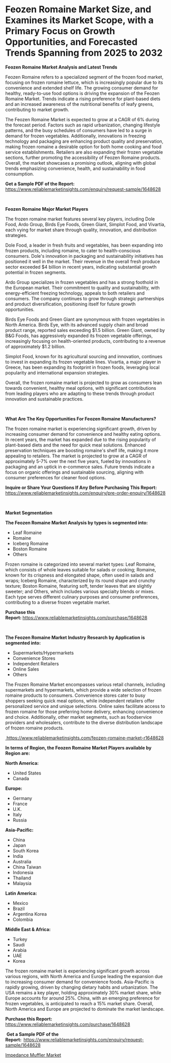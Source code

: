 <p><h1>Feozen Romaine Market Size, and Examines its Market Scope, with a Primary Focus on Growth Opportunities, and Forecasted Trends Spanning from 2025 to 2032</h1></p><p><strong>Feozen Romaine Market Analysis and Latest Trends</strong></p>
<p><p>Feozen Romaine refers to a specialized segment of the frozen food market, focusing on frozen romaine lettuce, which is increasingly popular due to its convenience and extended shelf life. The growing consumer demand for healthy, ready-to-use food options is driving the expansion of the Feozen Romaine Market. Trends indicate a rising preference for plant-based diets and an increased awareness of the nutritional benefits of leafy greens, contributing to market growth.</p><p>The Feozen Romaine Market is expected to grow at a CAGR of 6% during the forecast period. Factors such as rapid urbanization, changing lifestyle patterns, and the busy schedules of consumers have led to a surge in demand for frozen vegetables. Additionally, innovations in freezing technology and packaging are enhancing product quality and preservation, making frozen romaine a desirable option for both home cooking and food service establishments. Retailers are also expanding their frozen vegetable sections, further promoting the accessibility of Feozen Romaine products. Overall, the market showcases a promising outlook, aligning with global trends emphasizing convenience, health, and sustainability in food consumption.</p></p>
<p><strong>Get a Sample PDF of the Report:&nbsp;</strong> <a href="https://www.reliablemarketinsights.com/enquiry/request-sample/1648628?utm_campaign=3036&utm_medium=2&utm_source=Github&utm_content=ia&utm_term=25032025&utm_id=feozen-romaine">https://www.reliablemarketinsights.com/enquiry/request-sample/1648628</a></p>
<p>&nbsp;</p>
<p><strong>Feozen Romaine Major Market Players</strong></p>
<p><p>The frozen romaine market features several key players, including Dole Food, Ardo Group, Birds Eye Foods, Green Giant, Simplot Food, and Vivartia, each vying for market share through quality, innovation, and distribution strategies.</p><p>Dole Food, a leader in fresh fruits and vegetables, has been expanding into frozen products, including romaine, to cater to health-conscious consumers. Dole's innovation in packaging and sustainability initiatives has positioned it well in the market. Their revenue in the overall fresh produce sector exceeded $4 billion in recent years, indicating substantial growth potential in frozen segments.</p><p>Ardo Group specializes in frozen vegetables and has a strong foothold in the European market. Their commitment to quality and sustainability, with energy-efficient freezing technology, appeals to both retailers and consumers. The company continues to grow through strategic partnerships and product diversification, positioning itself for future growth opportunities.</p><p>Birds Eye Foods and Green Giant are synonymous with frozen vegetables in North America. Birds Eye, with its advanced supply chain and broad product range, reported sales exceeding $1.5 billion. Green Giant, owned by B&G Foods, has aggressively expanded its frozen vegetable offerings, increasingly focusing on health-oriented products, contributing to a revenue of approximately $1.2 billion.</p><p>Simplot Food, known for its agricultural sourcing and innovation, continues to invest in expanding its frozen vegetable lines. Vivartia, a major player in Greece, has been expanding its footprint in frozen foods, leveraging local popularity and international expansion strategies.</p><p>Overall, the frozen romaine market is projected to grow as consumers lean towards convenient, healthy meal options, with significant contributions from leading players who are adapting to these trends through product innovation and sustainable practices.</p></p>
<p>&nbsp;</p>
<p><strong>What Are The Key Opportunities For Feozen Romaine Manufacturers?</strong></p>
<p><p>The frozen romaine market is experiencing significant growth, driven by increasing consumer demand for convenience and healthy eating options. In recent years, the market has expanded due to the rising popularity of plant-based diets and the need for quick meal solutions. Enhanced preservation techniques are boosting romaine's shelf life, making it more appealing to retailers. The market is projected to grow at a CAGR of approximately 5-7% over the next five years, fueled by innovations in packaging and an uptick in e-commerce sales. Future trends indicate a focus on organic offerings and sustainable sourcing, aligning with consumer preferences for cleaner food options.</p></p>
<p><strong>Inquire or Share Your Questions If Any Before Purchasing This Report:</strong> <a href="https://www.reliablemarketinsights.com/enquiry/pre-order-enquiry/1648628?utm_campaign=3036&utm_medium=2&utm_source=Github&utm_content=ia&utm_term=25032025&utm_id=feozen-romaine">https://www.reliablemarketinsights.com/enquiry/pre-order-enquiry/1648628</a></p>
<p>&nbsp;</p>
<p><strong>Market Segmentation</strong></p>
<p><strong>The Feozen Romaine Market Analysis by types is segmented into:</strong></p>
<p><ul><li>Leaf Romaine</li><li>Romaine</li><li>Iceberg Romaine</li><li>Boston Romaine</li><li>Others</li></ul></p>
<p><p>Frozen romaine is categorized into several market types: Leaf Romaine, which consists of whole leaves suitable for salads or cooking; Romaine, known for its crispness and elongated shape, often used in salads and wraps; Iceberg Romaine, characterized by its round shape and crunchy texture; Boston Romaine, featuring soft, tender leaves that are slightly sweeter; and Others, which includes various specialty blends or mixes. Each type serves different culinary purposes and consumer preferences, contributing to a diverse frozen vegetable market.</p></p>
<p><strong>Purchase this Report:&nbsp;</strong><a href="https://www.reliablemarketinsights.com/purchase/1648628?utm_campaign=3036&utm_medium=2&utm_source=Github&utm_content=ia&utm_term=25032025&utm_id=feozen-romaine">https://www.reliablemarketinsights.com/purchase/1648628</a></p>
<p>&nbsp;</p>
<p><strong>The Feozen Romaine Market Industry Research by Application is segmented into:</strong></p>
<p><ul><li>Supermarkets/Hypermarkets</li><li>Convenience Stores</li><li>Independent Retailers</li><li>Online Sales</li><li>Others</li></ul></p>
<p><p>The Frozen Romaine Market encompasses various retail channels, including supermarkets and hypermarkets, which provide a wide selection of frozen romaine products to consumers. Convenience stores cater to busy shoppers seeking quick meal options, while independent retailers offer personalized service and unique selections. Online sales facilitate access to frozen romaine for those preferring home delivery, enhancing convenience and choice. Additionally, other market segments, such as foodservice providers and wholesalers, contribute to the diverse distribution landscape of frozen romaine products.</p></p>
<p><a href="https://www.reliablemarketinsights.com/feozen-romaine-market-r1648628?utm_campaign=3036&utm_medium=2&utm_source=Github&utm_content=ia&utm_term=25032025&utm_id=feozen-romaine">&nbsp;https://www.reliablemarketinsights.com/feozen-romaine-market-r1648628</a></p>
<p><strong>In terms of Region, the Feozen Romaine Market Players available by Region are:</strong></p>
<p>
    <p> <strong> North America: </strong>
        <ul>
            <li>United States</li>
            <li>Canada</li>
        </ul>
        </p> 
    <p> <strong> Europe: </strong>
        <ul>
            <li>Germany</li>
            <li>France</li>
            <li>U.K.</li>
            <li>Italy</li>
            <li>Russia</li>
        </ul>
        </p> 
    <p> <strong> Asia-Pacific: </strong>
        <ul>
            <li>China</li>
            <li>Japan</li>
            <li>South Korea</li>
            <li>India</li>
            <li>Australia</li>
            <li>China Taiwan</li>
            <li>Indonesia</li>
            <li>Thailand</li>
            <li>Malaysia</li>
        </ul>
        </p> 
    <p> <strong> Latin America: </strong>
        <ul>
            <li>Mexico</li>
            <li>Brazil</li>
            <li>Argentina Korea</li>
            <li>Colombia</li>
        </ul>
        </p> 
    <p> <strong> Middle East & Africa: </strong>
        <ul>
            <li>Turkey</li>
            <li>Saudi</li>
            <li>Arabia</li>
            <li>UAE</li>
            <li>Korea</li>
        </ul>
    </p>
    </p>
<p><p>The frozen romaine market is experiencing significant growth across various regions, with North America and Europe leading the expansion due to increasing consumer demand for convenience foods. Asia-Pacific is rapidly growing, driven by changing dietary habits and urbanization. The USA remains a key player, holding approximately 30% market share, while Europe accounts for around 25%. China, with an emerging preference for frozen vegetables, is anticipated to reach a 15% market share. Overall, North America and Europe are projected to dominate the market landscape.</p></p>
<p><strong>Purchase this Report: </strong><a href="https://www.reliablemarketinsights.com/purchase/1648628?utm_campaign=3036&utm_medium=2&utm_source=Github&utm_content=ia&utm_term=25032025&utm_id=feozen-romaine">https://www.reliablemarketinsights.com/purchase/1648628</a></p>
<p>&nbsp;<strong>Get a Sample PDF of the Report:&nbsp;&nbsp;</strong><a href="https://www.reliablemarketinsights.com/enquiry/request-sample/1648628?utm_campaign=3036&utm_medium=2&utm_source=Github&utm_content=ia&utm_term=25032025&utm_id=feozen-romaine">https://www.reliablemarketinsights.com/enquiry/request-sample/1648628</a></p>
<p><strong></strong></p>
<p><p><a href="https://github.com/micbotam/Market-Research-Report-List-1/blob/main/impedance-muffler-market.md?utm_campaign=3036&utm_medium=2&utm_source=Github&utm_content=ia&utm_term=25032025&utm_id=feozen-romaine">Impedance Muffler Market</a></p></p>